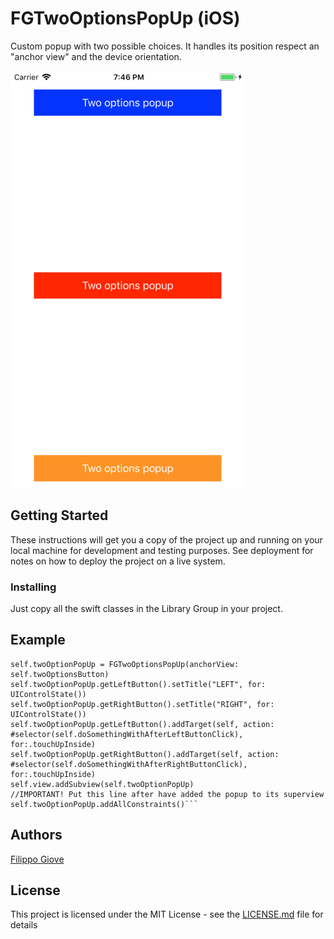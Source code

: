 # FGTwoOptionsPopUp (iOS)
Custom popup with two possible choices. It handles its position respect an "anchor view" and the device orientation.

![Gif](https://github.com/FilippoGiove/FGTwoOptionsPopUp/blob/master/FGTwoOptionsPopUp/GifExample/example.gif)



## Getting Started

These instructions will get you a copy of the project up and running on your local machine for development and testing purposes. See deployment for notes on how to deploy the project on a live system.


### Installing

Just copy all the swift classes in the Library Group in your project.

## Example

```
self.twoOptionPopUp = FGTwoOptionsPopUp(anchorView: self.twoOptionsButton)
self.twoOptionPopUp.getLeftButton().setTitle("LEFT", for: UIControlState())
self.twoOptionPopUp.getRightButton().setTitle("RIGHT", for: UIControlState())
self.twoOptionPopUp.getLeftButton().addTarget(self, action: #selector(self.doSomethingWithAfterLeftButtonClick), for:.touchUpInside)
self.twoOptionPopUp.getRightButton().addTarget(self, action: #selector(self.doSomethingWithAfterRightButtonClick), for:.touchUpInside)
self.view.addSubview(self.twoOptionPopUp)
//IMPORTANT! Put this line after have added the popup to its superview
self.twoOptionPopUp.addAllConstraints()```
```

## Authors

[Filippo Giove](https://github.com/FilippoGiove)


## License

This project is licensed under the MIT License - see the [LICENSE.md](LICENSE.md) file for details


